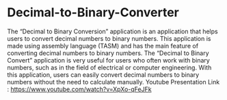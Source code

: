 # Decimal-to-Binary-Converter
The “Decimal to Binary Conversion” application is an application that helps users to convert decimal numbers to binary numbers. This application is made using assembly language (TASM) and has the main feature of converting decimal numbers to binary numbers. The “Decimal to Binary Convert” application is very useful for users who often work with binary numbers, such as in the field of electrical or computer engineering. With this application, users can easily convert decimal numbers to binary numbers without the need to calculate manually.
Youtube Presentation Link : https://www.youtube.com/watch?v=XpXo-qFeJFk
